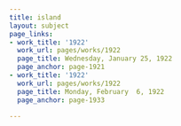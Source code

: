 ```yaml
---
title: island
layout: subject
page_links:
- work_title: '1922'
  work_url: pages/works/1922
  page_title: Wednesday, January 25, 1922
  page_anchor: page-1921
- work_title: '1922'
  work_url: pages/works/1922
  page_title: Monday, February  6, 1922
  page_anchor: page-1933

---
```

